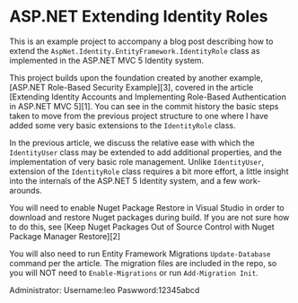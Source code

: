 ASP.NET Extending Identity Roles
======================================

This is an example project to accompany a blog post describing how to extend the `AspNet.Identity.EntityFramework.IdentityRole` class as implemented in the ASP.NET MVC 5 Identity system. 

This project builds upon the foundation created by another example, [ASP.NET Role-Based Security Example][3], covered in the article [Extending Identity Accounts and Implementing Role-Based Authentication in ASP.NET MVC 5][1]. You can see in the commit history the basic steps taken to move from the previous project structure to one where I have added some very basic extensions to the `IdentityRole` class. 

In the previous article, we discuss the relative ease with which the `IdentityUser` class may be extended to add additional properties, and the implementation of very basic role management. Unlike `IdentityUser`, extension of the `IdentityRole` class requires a bit more effort, a little insight into the internals of the ASP.NET 5 Identity system, and a few work-arounds. 

You will need to enable Nuget Package Restore in Visual Studio in order to download and restore Nuget packages during build. If you are not sure how to do this, see [Keep Nuget Packages Out of Source Control with Nuget Package Manager Restore][2]

You will also need to run Entity Framework Migrations `Update-Database` command per the article. The migration files are included in the repo, so you will NOT need to `Enable-Migrations` or run `Add-Migration Init`. 

Administrator:
Username:leo
Paswword:12345abcd
